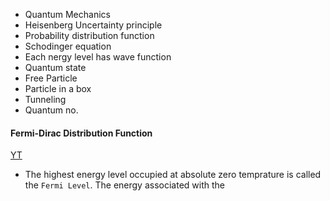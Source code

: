 - Quantum Mechanics
- Heisenberg Uncertainty principle
- Probability distribution function
- Schodinger equation
- Each nergy level has wave function
- Quantum state
- Free Particle
- Particle in a box
- Tunneling
- Quantum no.


#### Fermi-Dirac Distribution Function
[YT](https://www.youtube.com/watch?v=Ww9wcs3yNWI)
- The highest energy level occupied at absolute zero temprature is called the `Fermi Level`. The energy associated with the 


